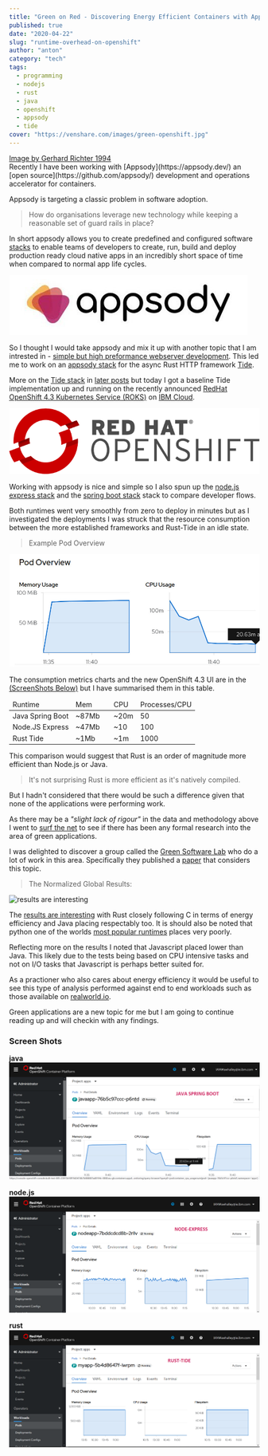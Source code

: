 ```yaml
---
title: "Green on Red - Discovering Energy Efficient Containers with Appsody and OpenShift"
published: true
date: "2020-04-22"
slug: "runtime-overhead-on-openshift"
author: "anton"
category: "tech"
tags:
  - programming
  - nodejs
  - rust
  - java
  - openshift
  - appsody
  - tide
cover: "https://venshare.com/images/green-openshift.jpg"
---
```

<div class="author-meta"><span class="author-link icon-link"><a href="https://www.gerhard-richter.com/en/art/paintings/abstracts/abstracts-19901994-31/red-blue-green-8049/?p=1">Image by Gerhard Richter 1994</a></span></div>
Recently I have been working with [Appsody](https://appsody.dev/) an [open source](https://github.com/appsody/) development and operations accelerator for containers.

Appsody is targeting a classic problem in software adoption.

> How do organisations leverage new technology while keeping a reasonable set of guard rails in place?

In short appsody allows you to create predefined and configured software [stacks](https://appsody.dev/docs/stacks/stacks-overview) to enable teams of developers to create, run, build and deploy production ready cloud native apps in an incredibly short space of time when compared to normal app life cycles.

![appsody](images/appsody.jpg)

So I thought I would take appsody and mix it up with another topic that I am intrested in - [simple but high preformance webserver development](https://venshare.com/tags/koreio).
This led me to work on an [appsody stack](https://appsody.dev/docs/stacks/stacks-overview) for the async Rust HTTP framework [Tide](https://github.com/http-rs/tide). 

More on the [Tide stack](https://github.com/No9/rust-tide) in [later posts](https://venshare.com/tags/tide) but today I got a baseline Tide implementation up and running on the recently announced [RedHat OpenShift 4.3 Kubernetes Service (ROKS)](https://cloud.ibm.com/kubernetes/catalog/about?platformType=openshift) on [IBM Cloud](https://www.ibm.com/account/reg/ie-en/signup?formid=urx-40971).

![OpenShift](images/openshift.png)

Working with appsody is nice and simple so I also spun up the [node.js express stack](https://github.com/appsody/stacks/tree/master/incubator/nodejs-express) and the [spring boot stack](https://github.com/appsody/stacks/tree/master/incubator/java-spring-boot2) stack to compare developer flows.

Both runtimes went very smoothly from zero to deploy in minutes but as I investigated the deployments I was struck that the resource consumption between the more established frameworks and Rust-Tide in an idle state. 

> Example Pod Overview

![chart](images/podoverview.jpg)

The consumption metrics charts and the new OpenShift 4.3 UI are in the [(ScreenShots Below)](#a-namescreenshotsascreen-shots) but I have summarised them in this table.

<table>
    <thead>
    <tr><b>
        <td>Runtime</td><td>Mem<td><td>CPU</td><td>Processes/CPU</td>
    </b></tr>
    </thead>
    <tbody>
    <tr>
        <td>Java Spring Boot</td><td>~87Mb<td><td>~20m</td><td>50</td>
    </tr>
    <tr>
        <td>Node.JS Express</td><td>~47Mb<td><td>~10</td><td>100</td>
    </tr>
    <tr>
        <td>Rust Tide</td><td>~1Mb<td><td>~1m</td><td>1000</td>
    </tr>
    </tbody>
  </table>

This comparison would suggest that Rust is an order of magnitude more efficient than Node.js or Java.
> It's not surprising Rust is more efficient as it's natively compiled. 

But I hadn't considered that there would be such a difference given that none of the applications were performing work.

As there may be a *"slight lack of rigour"* in the data and methodology above I went to [surf the net](https://en.wikipedia.org/wiki/Jean_Armour_Polly) to see if there has been any formal research into the area of green applications.

I was delighted to discover a group called the [Green Software Lab](https://greenlab.di.uminho.pt/) who do a lot of work in this area. Specifically they published a [paper](https://greenlab.di.uminho.pt/wp-content/uploads/2017/10/sleFinal.pdf) that considers this topic. 

> The Normalized Global Results:

![results are interesting](https://lh3.googleusercontent.com/SPs8fqv4jZJ8Vx0Q3vKw37px2OHHnJfBponnGTQ4OPssqGrAEx6taIhu43ZkxRy35KhfylEK9iKwShmr2spwxuRI3vF3IUCjiUuekk12OBmkVopwjNk=w1280)

The [results are interesting](https://sites.google.com/view/energy-efficiency-languages/results?authuser=0#h.p_nggWE5Z-iDZ0) with Rust closely following C in terms of energy efficiency and Java placing respectably too. It is should also be noted that python one of the worlds [most popular runtimes](https://blog.newrelic.com/technology/most-popular-programming-languages-of-2019/) places very poorly.

Reflecting more on the results I noted that Javascript placed lower than Java. 
This likely due to the tests being based on CPU intensive tasks and not on I/O tasks that Javascript is perhaps better suited for. 

As a practioner who also cares about energy efficiency it would be useful to see this type of analysis performed against end to end workloads such as those available on [realworld.io](https://realworld.io/).

Green applications are a new topic for me but I am going to continue reading up and will checkin with any findings.

### <a name="screenshots"></a>Screen Shots

**java**
![java](./images/utilization-java-app.png)

**node.js**
![node.js](./images/utilization-node-express.png)

**rust**
![rust](./images/utilization-rust-tide.png)
